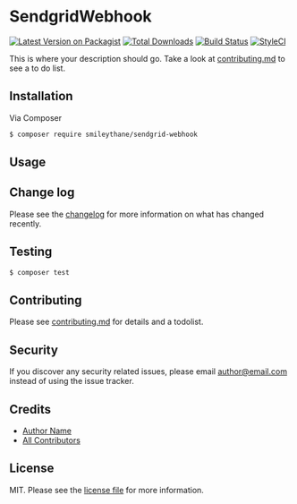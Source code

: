 # SendgridWebhook

[![Latest Version on Packagist][ico-version]][link-packagist]
[![Total Downloads][ico-downloads]][link-downloads]
[![Build Status][ico-travis]][link-travis]
[![StyleCI][ico-styleci]][link-styleci]

This is where your description should go. Take a look at [contributing.md](contributing.md) to see a to do list.

## Installation

Via Composer

``` bash
$ composer require smileythane/sendgrid-webhook
```

## Usage

## Change log

Please see the [changelog](changelog.md) for more information on what has changed recently.

## Testing

``` bash
$ composer test
```

## Contributing

Please see [contributing.md](contributing.md) for details and a todolist.

## Security

If you discover any security related issues, please email author@email.com instead of using the issue tracker.

## Credits

- [Author Name][link-author]
- [All Contributors][link-contributors]

## License

MIT. Please see the [license file](license.md) for more information.

[ico-version]: https://img.shields.io/packagist/v/smileythane/sendgrid-webhook.svg?style=flat-square
[ico-downloads]: https://img.shields.io/packagist/dt/smileythane/sendgrid-webhook.svg?style=flat-square
[ico-travis]: https://img.shields.io/travis/smileythane/sendgrid-webhook/master.svg?style=flat-square
[ico-styleci]: https://styleci.io/repos/12345678/shield

[link-packagist]: https://packagist.org/packages/smileythane/sendgrid-webhook
[link-downloads]: https://packagist.org/packages/smileythane/sendgrid-webhook
[link-travis]: https://travis-ci.org/smileythane/sendgrid-webhook
[link-styleci]: https://styleci.io/repos/12345678
[link-author]: https://github.com/smileythane
[link-contributors]: ../../contributors
